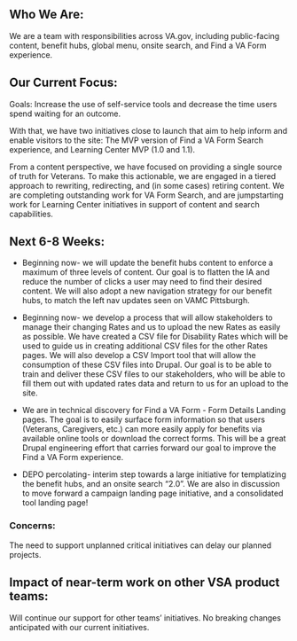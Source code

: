 ## Who We Are:

We are a team with responsibilities across VA.gov, including public-facing content, benefit hubs, global menu, onsite search, and Find a VA Form experience.

## Our Current Focus:
Goals: Increase the use of self-service tools and decrease the time users spend waiting for an outcome. 

With that, we have two initiatives close to launch that aim to help inform and enable visitors to the site: The MVP version of Find a VA Form Search experience, and Learning Center MVP (1.0 and 1.1). 

From a content perspective, we have focused on providing a single source of truth for Veterans. To make this actionable, we are engaged in a tiered approach to rewriting, redirecting, and (in some cases) retiring content. We are completing outstanding work for VA Form Search, and are jumpstarting work for Learning Center initiatives in support of content and search capabilities. 


## Next 6-8 Weeks:

- Beginning now- we will update the benefit hubs content to enforce a maximum of three levels of content. Our goal is to flatten the IA and reduce the number of clicks a user may need to find their desired content. We will also adopt a new navigation strategy for our benefit hubs, to match the left nav updates seen on VAMC Pittsburgh. 

- Beginning now- we develop a process that will allow stakeholders to manage their changing Rates and us to upload the new Rates as easily as possible. We have created a CSV file for Disability Rates which will be used to guide us in creating additional CSV files for the other Rates pages. We will also develop a CSV Import tool that will allow the consumption of these CSV files into Drupal. Our goal is to be able to train and deliver these CSV files to our stakeholders, who will be able to fill them out with updated rates data and return to us for an upload to the site.

- We are in technical discovery for Find a VA Form - Form Details Landing pages. The goal is to easily surface form information so that users (Veterans, Caregivers, etc.) can more easily apply for benefits via available online tools or download the correct forms. This will be a great Drupal engineering effort that carries forward our goal to improve the Find a VA Form experience. 

- DEPO percolating- interim step towards a large initiative for templatizing the benefit hubs, and an onsite search “2.0”. We are also in discussion to move forward a campaign landing page initiative, and a consolidated tool landing page! 

### Concerns:

The need to support unplanned critical initiatives can delay our planned projects. 

## Impact of near-term work on other VSA product teams:

Will continue our support for other teams’ initiatives. No breaking changes anticipated with our current initiatives.
